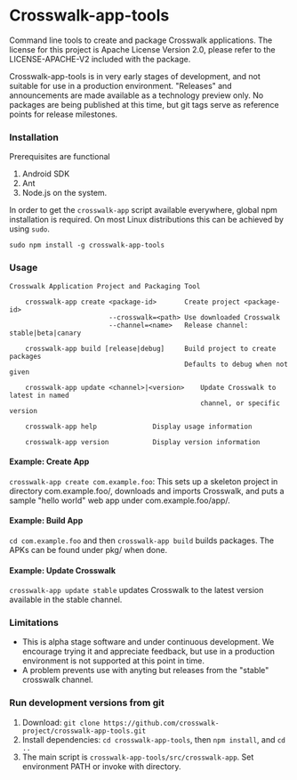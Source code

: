Crosswalk-app-tools
===================

Command line tools to create and package Crosswalk applications. The license for this project is Apache License
Version 2.0, please refer to the LICENSE-APACHE-V2 included with the package.

Crosswalk-app-tools is in very early stages of development, and not suitable for use in a production environment. "Releases" and announcements are made available as a technology preview only. No packages are being published at this time, but git tags serve as reference points for release milestones.

### Installation

Prerequisites are functional
1. Android SDK
2. Ant
3. Node.js
on the system.

In order to get the `crosswalk-app` script available everywhere, global npm installation is required. On most Linux distributions this can be achieved by using `sudo`.
```
sudo npm install -g crosswalk-app-tools
```

### Usage

```
Crosswalk Application Project and Packaging Tool

    crosswalk-app create <package-id>		Create project <package-id>
                         --crosswalk=<path>	Use downloaded Crosswalk
                         --channel=<name>	Release channel: stable|beta|canary

    crosswalk-app build [release|debug]		Build project to create packages
                                       		Defaults to debug when not given

    crosswalk-app update <channel>|<version>    Update Crosswalk to latest in named
                                                channel, or specific version

    crosswalk-app help				Display usage information

    crosswalk-app version			Display version information
```
#### Example: Create App
`crosswalk-app create com.example.foo`: This sets up a skeleton project in directory com.example.foo/, downloads and imports Crosswalk, and puts a sample "hello world" web app under com.example.foo/app/.

#### Example: Build App
`cd com.example.foo` and then `crosswalk-app build` builds packages. The APKs can be found under pkg/ when done.

#### Example: Update Crosswalk
`crosswalk-app update stable` updates Crosswalk to the latest version available in the stable channel.

### Limitations
* This is alpha stage software and under continuous development. We encourage trying it and appreciate feedback, but use in a production environment is not supported at this point in time.
* A problem prevents use with anyting but releases from the "stable" crosswalk channel. 

### Run development versions from git

1. Download: `git clone https://github.com/crosswalk-project/crosswalk-app-tools.git`
3. Install dependencies: `cd crosswalk-app-tools`, then `npm install`, and `cd ..`
4. The main script is `crosswalk-app-tools/src/crosswalk-app`. Set environment PATH or invoke with directory.

